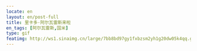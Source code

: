 ```yaml
---
locate: en
layout: en/post-full
title: 里卡多·阿尔瓦雷斯来啦
en_tags: [阿尔瓦雷斯,国米]
type: gif
featimg: http://ws1.sinaimg.cn/large/7bb8bd97gy1fxbzsm2yh1g20dw05k4qq.gif
---
```

